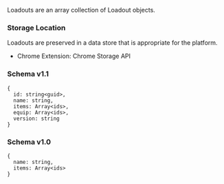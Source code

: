 Loadouts are an array collection of Loadout objects.

### Storage Location
Loadouts are preserved in a data store that is appropriate for the platform.

* Chrome Extension: Chrome Storage API

### Schema v1.1

    {
      id: string<guid>,
      name: string,
      items: Array<ids>,
      equip: Array<ids>,
      version: string
    }

### Schema v1.0

    {
      name: string,
      items: Array<ids>
    }